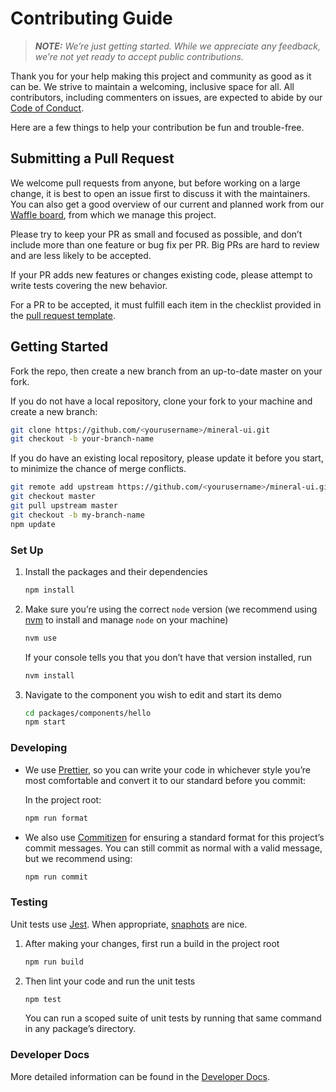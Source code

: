 # Contributing Guide

> **_NOTE:_** _We’re just getting started. While we appreciate any feedback, we’re not yet ready to accept public contributions._

Thank you for your help making this project and community as good as it can be. We strive to maintain a welcoming, inclusive space for all. All contributors, including commenters on issues, are expected to abide by our [Code of Conduct](./CODE_OF_CONDUCT.md).

Here are a few things to help your contribution be fun and trouble-free.


## Submitting a Pull Request

We welcome pull requests from anyone, but before working on a large change, it is best to open an issue first to discuss it with the maintainers. You can also get a good overview of our current and planned work from our [Waffle board](https://waffle.io/mineral-ui/mineral-ui), from which we manage this project.

Please try to keep your PR as small and focused as possible, and don’t include more than one feature or bug fix per PR. Big PRs are hard to review and are less likely to be accepted.

If your PR adds new features or changes existing code, please attempt to write tests covering the new behavior.

For a PR to be accepted, it must fulfill each item in the checklist provided in the [pull request template](./.github/PULL_REQUEST_TEMPLATE.md).


## Getting Started

Fork the repo, then create a new branch from an up-to-date master on your fork.

If you do not have a local repository, clone your fork to your machine and create a new branch:

```sh
git clone https://github.com/<yourusername>/mineral-ui.git
git checkout -b your-branch-name
```

If you do have an existing local repository, please update it before you start, to minimize the chance of merge conflicts.

```sh
git remote add upstream https://github.com/<yourusername>/mineral-ui.git
git checkout master
git pull upstream master
git checkout -b my-branch-name
npm update
```


### Set Up

1. Install the packages and their dependencies

	```sh
	npm install
	```

1. Make sure you’re using the correct `node` version (we recommend using [nvm](https://github.com/creationix/nvm) to install and manage `node` on your machine)

	```sh
	nvm use
	```

	If your console tells you that you don’t have that version installed, run

	```sh
	nvm install
	```

1. Navigate to the component you wish to edit and start its demo

	```sh
	cd packages/components/hello
	npm start
	```


### Developing

<!--
This project uses [??????????]() for styling.
-->

- We use [Prettier](https://github.com/prettier/prettier), so you can write your code in whichever style you’re most comfortable and convert it to our standard before you commit:

	In the project root:

	```sh
	npm run format
	```

- We also use [Commitizen](https://github.com/commitizen/cz-cli) for ensuring a standard format for this project’s commit messages. You can still commit as normal with a valid message, but we recommend using:

	```sh
	npm run commit
	```


### Testing

Unit tests use [Jest](https://github.com/facebook/jest). When appropriate, [snaphots](http://facebook.github.io/jest/docs/snapshot-testing.html) are nice.

1. After making your changes, first run a build in the project root

	```sh
	npm run build
	```

1. Then lint your code and run the unit tests

	```sh
	npm test
	```

	You can run a scoped suite of unit tests by running that same command in any package’s directory.


### Developer Docs

More detailed information can be found in the [Developer Docs](./docs/README.md).
